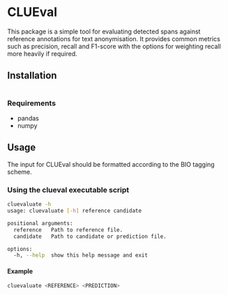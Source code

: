 # CLUEval

This package is a simple tool for evaluating detected spans against reference annotations for text anonymisation. It provides common metrics such as precision, recall and F1-score with the options for weighting recall more heavily if required.

## Installation
```sh
```
### Requirements
- pandas
- numpy


## Usage
The input for CLUEval should be formatted according to the BIO tagging scheme.
### Using the clueval executable script
```sh
cluevaluate -h
usage: cluevaluate [-h] reference candidate

positional arguments:
  reference   Path to reference file.
  candidate   Path to candidate or prediction file.

options:
  -h, --help  show this help message and exit
```
#### Example
```sh
cluevaluate <REFERENCE> <PREDICTION>
```

